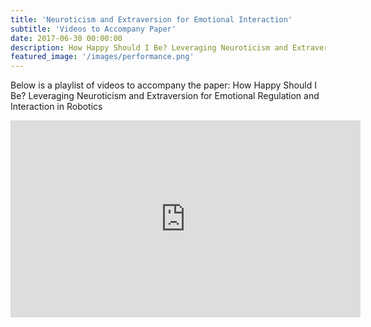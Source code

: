 ```yaml
---
title: 'Neuroticism and Extraversion for Emotional Interaction'
subtitle: 'Videos to Accompany Paper'
date: 2017-06-30 00:00:00
description: How Happy Should I Be? Leveraging Neuroticism and Extraversion for Emotional Regulation and Interaction in Robotics
featured_image: '/images/performance.png'
---
```

Below is a playlist of videos to accompany the paper:
How Happy Should I Be? Leveraging Neuroticism and Extraversion for Emotional Regulation and Interaction in Robotics

<iframe width="560" height="315" src="https://www.youtube.com/embed/videoseries?list=PLznRTRbj_2CJt77JLaIejUyBm-N8ii4TN" frameborder="0" allow="autoplay; encrypted-media" allowfullscreen></iframe>
